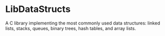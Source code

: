 # LibDataStructs
A C library implementing the most commonly used data structures: linked lists, stacks, queues, binary trees, hash tables, and array lists.
